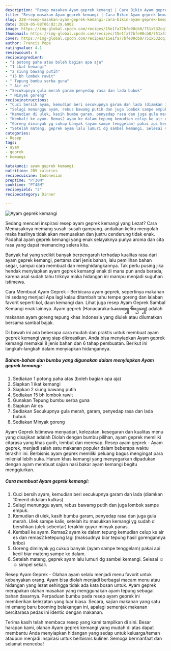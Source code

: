 ```yaml
---
description: "Resep masakan Ayam geprek kemangi | Cara Bikin Ayam geprek kemangi Yang Enak Banget"
title: "Resep masakan Ayam geprek kemangi | Cara Bikin Ayam geprek kemangi Yang Enak Banget"
slug: 228-resep-masakan-ayam-geprek-kemangi-cara-bikin-ayam-geprek-kemangi-yang-enak-banget
date: 2020-05-08T06:02:29.690Z
image: https://img-global.cpcdn.com/recipes/15e1fa77bfe00cb0/751x532cq70/ayam-geprek-kemangi-foto-resep-utama.jpg
thumbnail: https://img-global.cpcdn.com/recipes/15e1fa77bfe00cb0/751x532cq70/ayam-geprek-kemangi-foto-resep-utama.jpg
cover: https://img-global.cpcdn.com/recipes/15e1fa77bfe00cb0/751x532cq70/ayam-geprek-kemangi-foto-resep-utama.jpg
author: Francis Pope
ratingvalue: 4.1
reviewcount: 6
recipeingredient:
- "1 potong paha atas boleh bagian apa aja"
- "1 ikat kemangi"
- "2 siung bawang putih"
- "15 bh lombok rawit"
- " Tepung bumbu serba guna"
- " Air es"
- "Secukupnya gula merah garam penyedap rasa dan lada bubuk"
- " Minyak goreng"
recipeinstructions:
- "Cuci bersih ayam, kemudian beri secukupnya garam dan lada (diamkan 10menit didalam kulkas)"
- "Selagi menunggu ayam, rebus bawamg putih dan juga lombok sampe empuk."
- "Kemudian di ulek, kasih bumbu garam, penyedap rasa dan juga gula merah. Ulek sampe kalis, setelah itu masukkan kemangi yg sudah d bersihkan (ulek sebentar) terakhir guyur minyak panas."
- "Kembali ke ayam. Remas2 ayam ke dalam tepung kemudian celup ke air es dan remas2 ketepung lagi (maksudnya biar tepung hasil gorengannya kribo)"
- "Goreng diminyak yg cukup banyak (ayam sampe tenggelam) pakai api kecil biar mateng sampe ke dalam."
- "Setelah mateng, geprek ayam lalu lumuri dg sambel kemangi. Selesai ☺☺ simpel sekali."
categories:
- Resep
tags:
- ayam
- geprek
- kemangi

katakunci: ayam geprek kemangi 
nutrition: 205 calories
recipecuisine: Indonesian
preptime: "PT30M"
cooktime: "PT48M"
recipeyield: "2"
recipecategory: Dinner

---
```



![Ayam geprek kemangi](https://img-global.cpcdn.com/recipes/15e1fa77bfe00cb0/751x532cq70/ayam-geprek-kemangi-foto-resep-utama.jpg)

Sedang mencari inspirasi resep ayam geprek kemangi yang Lezat? Cara Memasaknya memang susah-susah gampang. andaikan keliru mengolah maka hasilnya tidak akan memuaskan dan justru cenderung tidak enak. Padahal ayam geprek kemangi yang enak selayaknya punya aroma dan cita rasa yang dapat memancing selera kita.

Banyak hal yang sedikit banyak berpengaruh terhadap kualitas rasa dari ayam geprek kemangi, pertama dari jenis bahan, lalu pemilihan bahan segar, sampai cara membuat dan menghidangkannya. Tak perlu pusing jika hendak menyiapkan ayam geprek kemangi enak di mana pun anda berada, karena asal sudah tahu triknya maka hidangan ini mampu menjadi suguhan istimewa.

Cara Membuat Ayam Geprek - Berbicara ayam geprek, sepertinya makanan ini sedang menjadi Apa lagi kalau ditambah tahu tempe goreng dan lalaban favorit seperti kol, daun kemangi dan. Lihat juga resep Ayam Geprek Sambal Kemangi enak lainnya. Ayam geprek (Hanacaraka:ꦄꦪꦩ꧀ ꦒꦼꦥꦽꦏ꧀) adalah makanan ayam goreng tepung khas Indonesia yang diulek atau dilumatkan bersama sambal bajak.


Di bawah ini ada beberapa cara mudah dan praktis untuk membuat ayam geprek kemangi yang siap dikreasikan. Anda bisa menyiapkan Ayam geprek kemangi memakai 8 jenis bahan dan 6 tahap pembuatan. Berikut ini langkah-langkah dalam menyiapkan hidangannya.

<!--inarticleads1-->

##### Bahan-bahan dan bumbu yang digunakan dalam menyiapkan Ayam geprek kemangi:

1. Sediakan 1 potong paha atas (boleh bagian apa aja)
1. Siapkan 1 ikat kemangi
1. Siapkan 2 siung bawang putih
1. Sediakan 15 bh lombok rawit
1. Gunakan  Tepung bumbu serba guna
1. Siapkan  Air es
1. Sediakan Secukupnya gula merah, garam, penyedap rasa dan lada bubuk
1. Sediakan  Minyak goreng


Ayam Geprek Istimewa menyadari, kelezatan, kesegaran dan kualitas menu yang disajikan adalah Diolah dengan bumbu pilihan, ayam geprek memiliki citarasa yang khas gurih, lembut dan meresap. Resep ayam geprek - Ayam geprek, menjadi salah satu makanan populer dalam beberapa waktu terakhir ini. Berbisnis ayam geprek memiliki peluang bagus mengingat para milenial lebih suka. Harum khas kemangi yang menyegarkan dipadukan dengan ayam membuat sajian nasi bakar ayam kemangi begitu menggiurkan. 

<!--inarticleads2-->

##### Cara membuat Ayam geprek kemangi:

1. Cuci bersih ayam, kemudian beri secukupnya garam dan lada (diamkan 10menit didalam kulkas)
1. Selagi menunggu ayam, rebus bawamg putih dan juga lombok sampe empuk.
1. Kemudian di ulek, kasih bumbu garam, penyedap rasa dan juga gula merah. Ulek sampe kalis, setelah itu masukkan kemangi yg sudah d bersihkan (ulek sebentar) terakhir guyur minyak panas.
1. Kembali ke ayam. Remas2 ayam ke dalam tepung kemudian celup ke air es dan remas2 ketepung lagi (maksudnya biar tepung hasil gorengannya kribo)
1. Goreng diminyak yg cukup banyak (ayam sampe tenggelam) pakai api kecil biar mateng sampe ke dalam.
1. Setelah mateng, geprek ayam lalu lumuri dg sambel kemangi. Selesai ☺☺ simpel sekali.


Resep Ayam Geprek - Olahan ayam selalu menjadi menu favorit untuk kebanyakan orang. Ayam bisa diolah menjadi berbagai macam menu atau hidangan yang lezat sehingga tidak ada kata bosan untuk. Ayam geprek merupakan olahan masakan yang menggunakan ayam tepung sebagai bahan dasarnya. Perpaduan bumbu pada resep ayam geprek ini memberikan kelezatan yang luar biasa. Secara, sajian makanan yang satu ini emang baru booming belakangan ini, apalagi semenjak makanan bercitarasa pedas ini identic dengan makanan. 

Terima kasih telah membaca resep yang kami tampilkan di sini. Besar harapan kami, olahan Ayam geprek kemangi yang mudah di atas dapat membantu Anda menyiapkan hidangan yang sedap untuk keluarga/teman ataupun menjadi inspirasi untuk berbisnis kuliner. Semoga bermanfaat dan selamat mencoba!
